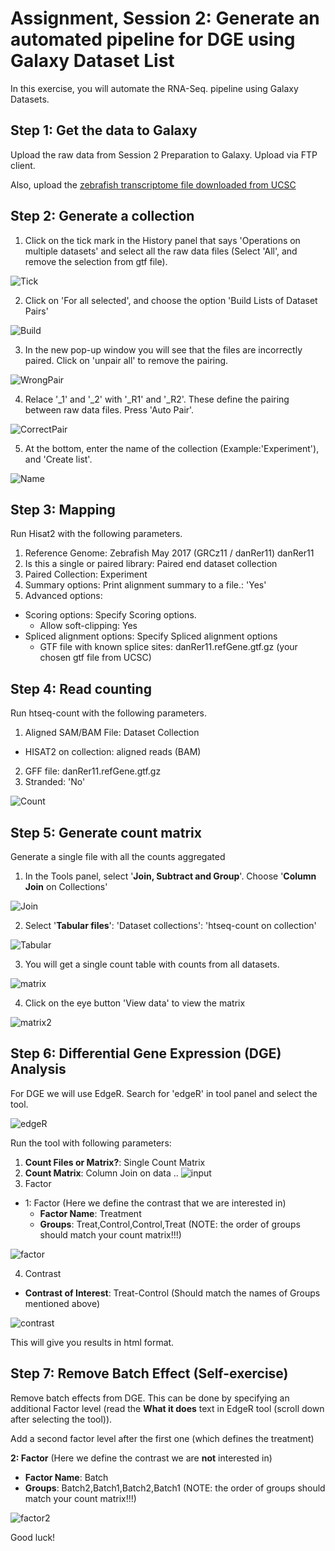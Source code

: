 Assignment, Session 2: Generate an automated pipeline for DGE using Galaxy Dataset List
================

In this exercise, you will automate the RNA-Seq. pipeline using Galaxy Datasets.

Step 1: Get the data to Galaxy
------------

Upload the raw data from Session 2 Preparation to Galaxy. Upload via FTP client.  

Also, upload the [zebrafish transcriptome file downloaded from UCSC](http://hgdownload.soe.ucsc.edu/goldenPath/danRer11/bigZips/genes/)

Step 2: Generate a collection
----------

1. Click on the tick mark in the History panel that says 'Operations on multiple datasets' and select all the raw data files (Select 'All', and remove the selection from gtf file).

![Tick](https://github.com/sumeetpalsingh/NGS_Course/blob/master/images/exercise2/Tick.png)

2. Click on 'For all selected', and choose the option 'Build Lists of Dataset Pairs'

![Build](https://github.com/sumeetpalsingh/NGS_Course/blob/master/images/exercise2/BuildList.png)

3. In the new pop-up window you will see that the files are incorrectly paired. Click on 'unpair all' to remove the pairing.

![WrongPair](https://github.com/sumeetpalsingh/NGS_Course/blob/master/images/exercise2/WrongPair.png)

4. Relace '_1' and '_2' with '_R1' and '_R2'. These define the pairing between raw data files. Press 'Auto Pair'.

![CorrectPair](https://github.com/sumeetpalsingh/NGS_Course/blob/master/images/exercise2/CorrectPair.png)

5. At the bottom, enter the name of the collection (Example:'Experiment'), and 'Create list'.

![Name](https://github.com/sumeetpalsingh/NGS_Course/blob/master/images/exercise2/Name.png)

Step 3: Mapping
----------

Run Hisat2 with the following parameters.
1. Reference Genome: Zebrafish May 2017 (GRCz11 / danRer11) danRer11
2. Is this a single or paired library: Paired end dataset collection
3. Paired Collection: Experiment
4. Summary options: Print alignment summary to a file.: 'Yes'
5. Advanced options:
  + Scoring options: Specify Scoring options.
    + Allow soft-clipping: Yes
  + Spliced alignment options: Specify Spliced alignment options
    + GTF file with known splice sites: danRer11.refGene.gtf.gz (your chosen gtf file from UCSC)

Step 4: Read counting
--------

Run htseq-count with the following parameters.
1. Aligned SAM/BAM File: Dataset Collection
  + HISAT2 on collection: aligned reads (BAM)
2. GFF file: danRer11.refGene.gtf.gz
3. Stranded: 'No'

![Count](https://github.com/sumeetpalsingh/NGS_Course/blob/master/images/exercise2/Count.png)

Step 5: Generate count matrix
-------

Generate a single file with all the counts aggregated
1. In the Tools panel, select '**Join, Subtract and Group**'. Choose '**Column Join** on Collections'

![Join](https://github.com/sumeetpalsingh/NGS_Course/blob/master/images/exercise2/Join.png)

2. Select '**Tabular files**': 'Dataset collections': 'htseq-count on collection'

![Tabular](https://github.com/sumeetpalsingh/NGS_Course/blob/master/images/exercise2/Tabular.png)

3. You will get a single count table with counts from all datasets.

![matrix](https://github.com/sumeetpalsingh/NGS_Course/blob/master/images/exercise2/matrix.png)

4. Click on the eye button 'View data' to view the matrix

![matrix2](https://github.com/sumeetpalsingh/NGS_Course/blob/master/images/exercise2/matrix2.png)

Step 6: Differential Gene Expression (DGE) Analysis
--------

For DGE we will use EdgeR. Search for 'edgeR' in tool panel and select the tool.

![edgeR](https://github.com/sumeetpalsingh/NGS_Course/blob/master/images/exercise2/edgeR.png)

Run the tool with following parameters:

1. **Count Files or Matrix?**: Single Count Matrix
2. **Count Matrix**: Column Join on data ..
![input](https://github.com/sumeetpalsingh/NGS_Course/blob/master/images/exercise2/input.png)
3. Factor
  + 1: Factor (Here we define the contrast that we are interested in)
    + **Factor Name**: Treatment
    + **Groups**: Treat,Control,Control,Treat (NOTE: the order of groups should match your count matrix!!!)

![factor](https://github.com/sumeetpalsingh/NGS_Course/blob/master/images/exercise2/factor.png)

4. Contrast
  + **Contrast of Interest**: Treat-Control (Should match the names of Groups mentioned above)

![contrast](https://github.com/sumeetpalsingh/NGS_Course/blob/master/images/exercise2/contrast.png)

This will give you results in html format.


Step 7: Remove Batch Effect (Self-exercise)
--------

Remove batch effects from DGE. This can be done by specifying an additional Factor level (read the **What it does** text in EdgeR tool (scroll down after selecting the tool)).

Add a second factor level after the first one (which defines the treatment)

**2: Factor** (Here we define the contrast we are **not** interested in)
  + **Factor Name**: Batch
  + **Groups**: Batch2,Batch1,Batch2,Batch1 (NOTE: the order of groups should match your count matrix!!!)

![factor2](https://github.com/sumeetpalsingh/NGS_Course/blob/master/images/exercise2/factor2.png)

Good luck!
